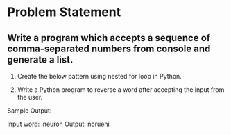 # Problem Statement 

## Write a program which accepts a sequence of comma-separated numbers from console  and generate a list. 

1. Create the below pattern using nested for loop in Python. 

 

2. Write a Python program to reverse a word after accepting the input from the user. 

Sample Output: 

Input word: ineuron 
Output: norueni
